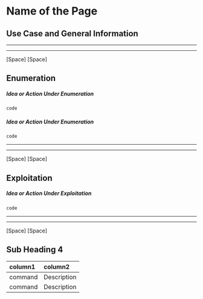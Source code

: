 # Name of the Page

## Use Case and General Information


---
---
[Space]
[Space]
## Enumeration

#####  Idea or Action Under Enumeration
```
code
```

#####  Idea or Action Under Enumeration
```
code
```


___
---
[Space]
[Space]
## Exploitation


#####  Idea or Action Under Exploitation
```
code
```


---
---
[Space]
[Space]
## Sub Heading 4
| column1 | column2     |
| :------ | :---------- |
| command | Description |
| command | Description |
